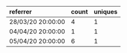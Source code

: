 | referrer          | count | uniques |
| :---------------- | :---- | :------ |
| 28/03/20 20:00:00 | 4     | 1       |
| 04/04/20 20:00:00 | 1     | 1       |
| 05/04/20 20:00:00 | 6     | 1       |